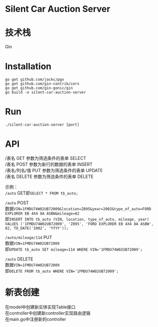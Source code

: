 # Silent Car Auction Server

# 技术栈
Gin  

# Installation
```
go get github.com/jackc/pgx  
go get github.com/gin-contrib/cors  
go get github.com/gin-gonic/gin  
go build -o silent-car-auction-server  
```

# Run
`./silent-car-auction-server [port]`  

# API
/表名 GET 参数为筛选条件的表单 SELECT  
/表名 POST 参数为新行的数据的表单 INSERT  
/表名/列名/值 PUT 参数为筛选条件的表单 UPDATE  
/表名 DELETE 参数为筛选条件的表单 DELETE  
  
示例：  
`/auto` GET即`SELECT * FROM tb_auto;`  

`/auto` POST  
数据`VIN=1FMDU74W02UB72009&location=Z095&year=2002&type_of_auto=FORD EXPLORER EB 4X4 8A ASBW&mileage=82`  
即`INSERT INTO tb_auto (VIN, location, type_of_auto, mileage, year) VALUES ('1FMDU74W02UB72009', 'Z095', 'FORD EXPLORER EB 4X4 8A ASBW', 82, TO_DATE('2002', 'YYYY'));`  

`/auto/mileage/114` PUT  
数据`VIN=1FMDU74W02UB72009`  
即`UPDATE tb_auto SET mileage=114 WHERE VIN='1FMDU74W02UB72009';`  

`/auto` DELETE  
数据`VIN=1FMDU74W02UB72009`  
即`DELETE FROM tb_auto WHERE VIN='1FMDU74W02UB72009';`  

# 新表创建
在model中创建新实体实现Table接口  
在controller中创建新controller实现路由逻辑  
在main.go中注册新的controller  